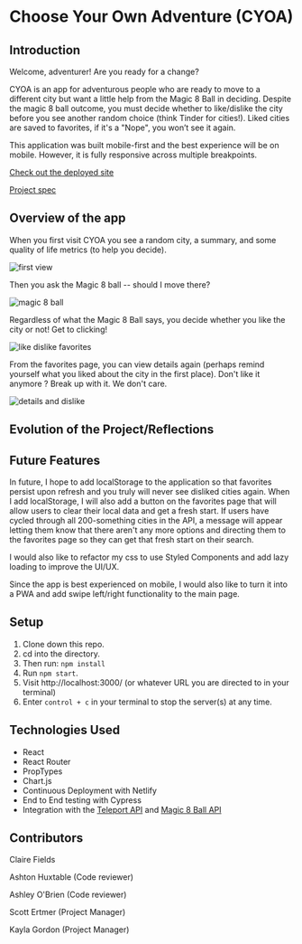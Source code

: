 # Choose Your Own Adventure (CYOA)

## Introduction

Welcome, adventurer! Are you ready for a change?

CYOA is an app for adventurous people who are ready to move to a different city but want a little help from the Magic 8 Ball in deciding.
Despite the magic 8 ball outcome, you must decide whether to like/dislike the city before you see another random choice (think Tinder for cities!). Liked cities are saved to favorites, if it's a "Nope", you won’t see it again.

This application was built mobile-first and the best experience will be on mobile. However, it is fully responsive across multiple breakpoints.

[Check out the deployed site](https://cyoadventure.netlify.app/)

[Project spec](https://frontend.turing.edu/projects/module-3/niche-audience.html)

## Overview of the app

When you first visit CYOA you see a random city, a summary, and some quality of life metrics (to help you decide).

![first view](https://user-images.githubusercontent.com/79113236/128793680-c3832709-1dd0-42b1-ba58-88d8c689ccf2.gif)

Then you ask the Magic 8 ball -- should I move there?

![magic 8 ball](https://user-images.githubusercontent.com/79113236/128793747-12308106-b507-490e-b4be-98f4277c6377.gif)

Regardless of what the Magic 8 Ball says, you decide whether you like the city or not! Get to clicking!

![like dislike favorites](https://user-images.githubusercontent.com/79113236/128793814-c7a5808b-c424-439e-a274-64d5b3a8464d.gif)

From the favorites page, you can view details again (perhaps remind yourself what you liked about the city in the first place). Don't like it anymore ? Break up with it. We don't care.

![details and dislike](https://user-images.githubusercontent.com/79113236/128793847-06ffb74a-189d-41a6-954f-2ae5ab5091dd.gif)

## Evolution of the Project/Reflections

## Future Features

In future, I hope to add localStorage to the application so that favorites persist upon refresh and you truly will never see disliked cities again. When I add localStorage, I will also add a button on the favorites page that will allow users to clear their local data and get a fresh start. If users have cycled through all 200-something cities in the API, a message will appear letting them know that there aren't any more options and directing them to the favorites page so they can get that fresh start on their search.

I would also like to refactor my css to use Styled Components and add lazy loading to improve the UI/UX.

Since the app is best experienced on mobile, I would also like to turn it into a PWA and add swipe left/right functionality to the main page.

## Setup

1. Clone down this repo.
2. cd into the directory.
3. Then run: `npm install`
4. Run `npm start`.
5. Visit http://localhost:3000/ (or whatever URL you are directed to in your terminal)
6. Enter `control + c` in your terminal to stop the server(s) at any time.

## Technologies Used

- React
- React Router
- PropTypes
- Chart.js
- Continuous Deployment with Netlify
- End to End testing with Cypress
- Integration with the [Teleport API](https://developers.teleport.org/api/) and [Magic 8 Ball API](https://8ball.delegator.com/)

## Contributors

Claire Fields

Ashton Huxtable (Code reviewer)

Ashley O'Brien (Code reviewer)

Scott Ertmer (Project Manager)

Kayla Gordon (Project Manager)
